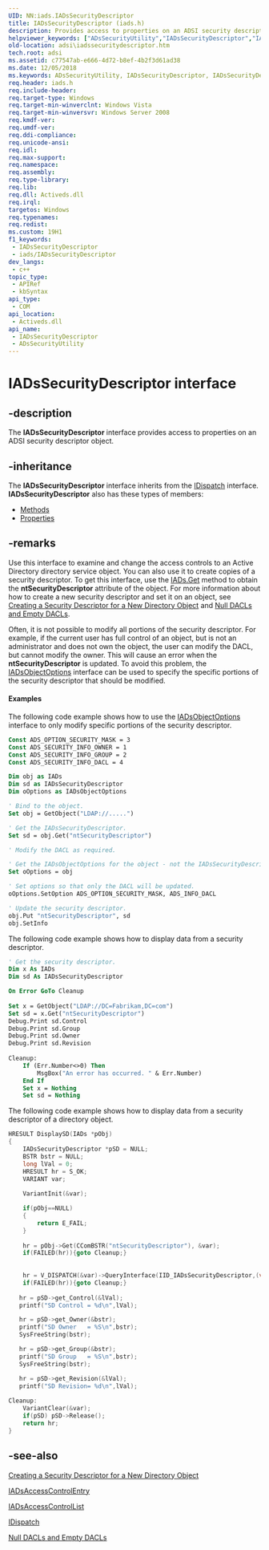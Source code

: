 ```yaml
---
UID: NN:iads.IADsSecurityDescriptor
title: IADsSecurityDescriptor (iads.h)
description: Provides access to properties on an ADSI security descriptor object.
helpviewer_keywords: ["ADsSecurityUtility","IADsSecurityDescriptor","IADsSecurityDescriptor interface [ADSI]","IADsSecurityDescriptor interface [ADSI]","described","_ds_iadssecuritydescriptor","adsi.iadssecuritydescriptor","iads/IADsSecurityDescriptor"]
old-location: adsi\iadssecuritydescriptor.htm
tech.root: adsi
ms.assetid: c77547ab-e666-4d72-b8ef-4b2f3d61ad38
ms.date: 12/05/2018
ms.keywords: ADsSecurityUtility, IADsSecurityDescriptor, IADsSecurityDescriptor interface [ADSI], IADsSecurityDescriptor interface [ADSI],described, _ds_iadssecuritydescriptor, adsi.iadssecuritydescriptor, iads/IADsSecurityDescriptor
req.header: iads.h
req.include-header: 
req.target-type: Windows
req.target-min-winverclnt: Windows Vista
req.target-min-winversvr: Windows Server 2008
req.kmdf-ver: 
req.umdf-ver: 
req.ddi-compliance: 
req.unicode-ansi: 
req.idl: 
req.max-support: 
req.namespace: 
req.assembly: 
req.type-library: 
req.lib: 
req.dll: Activeds.dll
req.irql: 
targetos: Windows
req.typenames: 
req.redist: 
ms.custom: 19H1
f1_keywords:
 - IADsSecurityDescriptor
 - iads/IADsSecurityDescriptor
dev_langs:
 - c++
topic_type:
 - APIRef
 - kbSyntax
api_type:
 - COM
api_location:
 - Activeds.dll
api_name:
 - IADsSecurityDescriptor
 - ADsSecurityUtility
---
```


# IADsSecurityDescriptor interface


## -description

The <b>IADsSecurityDescriptor</b> interface provides access to properties on an ADSI security descriptor object.

## -inheritance

The <b xmlns:loc="http://microsoft.com/wdcml/l10n">IADsSecurityDescriptor</b> interface inherits from the <a href="/previous-versions/windows/desktop/api/oaidl/nn-oaidl-idispatch">IDispatch</a> interface. <b>IADsSecurityDescriptor</b> also has these types of members:
<ul>
<li><a href="https://docs.microsoft.com/">Methods</a></li>
<li><a href="https://docs.microsoft.com/">Properties</a></li>
</ul>

## -remarks

Use this interface to examine and change the access controls to an Active Directory directory service object. You can also use it to create copies of a security descriptor. To get this interface, use the <a href="/windows/desktop/api/iads/nf-iads-iads-get">IADs.Get</a> method to obtain the <b>ntSecurityDescriptor</b> attribute of the object. For more information about how  to create  a new security descriptor and set it on an object, see <a href="/windows/desktop/AD/creating-a-security-descriptor-for-a-new-directory-object">Creating a Security Descriptor for a New Directory Object</a> and <a href="/windows/desktop/AD/null-dacls-and-empty-dacls">Null DACLs and Empty DACLs</a>.

Often, it is not possible to modify all portions of the security descriptor. For example, if the current user has full control of an object, but is not an administrator and does not own the object, the user can modify the DACL, but cannot modify the owner. This will cause an error when the <b>ntSecurityDescriptor</b> is updated. To avoid this problem, the <a href="/windows/desktop/api/iads/nn-iads-iadsobjectoptions">IADsObjectOptions</a> interface can be used to specify the specific portions of the security descriptor that should be modified.


#### Examples

The following code example shows how to use the <a href="/windows/desktop/api/iads/nn-iads-iadsobjectoptions">IADsObjectOptions</a> interface to only modify specific portions of the security descriptor.


```vb
Const ADS_OPTION_SECURITY_MASK = 3
Const ADS_SECURITY_INFO_OWNER = 1
Const ADS_SECURITY_INFO_GROUP = 2
Const ADS_SECURITY_INFO_DACL = 4

Dim obj as IADs
Dim sd as IADsSecurityDescriptor
Dim oOptions as IADsObjectOptions

' Bind to the object.
Set obj = GetObject("LDAP://.....")

' Get the IADsSecurityDescriptor.
Set sd = obj.Get("ntSecurityDescriptor")

' Modify the DACL as required.

' Get the IADsObjectOptions for the object - not the IADsSecurityDescriptor.
Set oOptions = obj

' Set options so that only the DACL will be updated.
oOptions.SetOption ADS_OPTION_SECURITY_MASK, ADS_INFO_DACL

' Update the security descriptor.
obj.Put "ntSecurityDescriptor", sd
obj.SetInfo
```


The following code example shows how to display data from a security descriptor.


```vb
' Get the security descriptor.
Dim x As IADs
Dim sd As IADsSecurityDescriptor

On Error GoTo Cleanup
 
Set x = GetObject("LDAP://DC=Fabrikam,DC=com")
Set sd = x.Get("ntSecurityDescriptor")
Debug.Print sd.Control
Debug.Print sd.Group
Debug.Print sd.Owner
Debug.Print sd.Revision
 
Cleanup:
    If (Err.Number<>0) Then
        MsgBox("An error has occurred. " & Err.Number)
    End If
    Set x = Nothing
    Set sd = Nothing

```


The following code example shows how to  display data from a security descriptor of a directory object.


```cpp
HRESULT DisplaySD(IADs *pObj)
{
    IADsSecurityDescriptor *pSD = NULL;
    BSTR bstr = NULL;
    long lVal = 0;    
    HRESULT hr = S_OK;
    VARIANT var;
    
    VariantInit(&var);

    if(pObj==NULL)
    {
        return E_FAIL;
    }
    
    hr = pObj->Get(CComBSTR("ntSecurityDescriptor"), &var);
    if(FAILED(hr)){goto Cleanup;}
    
    
    hr = V_DISPATCH(&var)->QueryInterface(IID_IADsSecurityDescriptor,(void**)&pSD);
    if(FAILED(hr)){goto Cleanup;}
    
   hr = pSD->get_Control(&lVal);
   printf("SD Control = %d\n",lVal);

   hr = pSD->get_Owner(&bstr);
   printf("SD Owner   = %S\n",bstr);
   SysFreeString(bstr);

   hr = pSD->get_Group(&bstr);
   printf("SD Group   = %S\n",bstr);
   SysFreeString(bstr);

   hr = pSD->get_Revision(&lVal);
   printf("SD Revision= %d\n",lVal);
        
Cleanup:
    VariantClear(&var);
    if(pSD) pSD->Release();
    return hr;
}

```

## -see-also

<a href="/windows/desktop/AD/creating-a-security-descriptor-for-a-new-directory-object">Creating a Security Descriptor for a New Directory
    Object</a>



<a href="/windows/desktop/api/iads/nn-iads-iadsaccesscontrolentry">IADsAccessControlEntry</a>



<a href="/windows/desktop/api/iads/nn-iads-iadsaccesscontrollist">IADsAccessControlList</a>



<a href="/previous-versions/windows/desktop/api/oaidl/nn-oaidl-idispatch">IDispatch</a>



<a href="/windows/desktop/AD/null-dacls-and-empty-dacls">Null DACLs and Empty DACLs</a>

